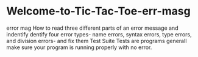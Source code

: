 # Welcome-to-Tic-Tac-Toe-err-masg
error mag
How to read three different parts of an error message 
and indentify dentify four error types- name errors, syntax errors, type errors, and division errors- and fix them
Test Suite Tests are programs generall make sure your program is running properly with no error.
